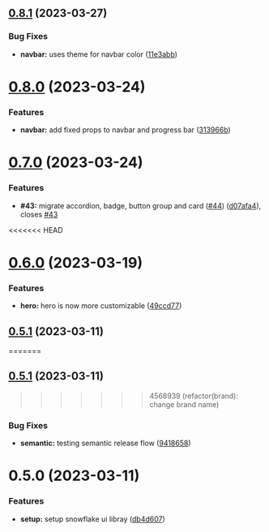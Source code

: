 ## [0.8.1](https://github.com/snowpact/snowpact-ui/compare/v0.8.0...v0.8.1) (2023-03-27)


### Bug Fixes

* **navbar:** uses theme for navbar color ([11e3abb](https://github.com/snowpact/snowpact-ui/commit/11e3abb0b0765dc4c1c4ee7062cdf2222ee2655d))

# [0.8.0](https://github.com/snowpact/snowpact-ui/compare/v0.7.0...v0.8.0) (2023-03-24)


### Features

* **navbar:** add fixed props to navbar and progress bar ([313966b](https://github.com/snowpact/snowpact-ui/commit/313966b07130d4317728fe64cdf87cb3fc41c884))

# [0.7.0](https://github.com/snowpact/snowpact-ui/compare/v0.6.0...v0.7.0) (2023-03-24)


### Features

* **#43:** migrate accordion, badge, button group and card ([#44](https://github.com/snowpact/snowpact-ui/issues/44)) ([d07afa4](https://github.com/snowpact/snowpact-ui/commit/d07afa47e2c43f5c1e4a6aee8dd3939970ee495c)), closes [#43](https://github.com/snowpact/snowpact-ui/issues/43)

<<<<<<< HEAD
# [0.6.0](https://github.com/snowpact/snowflakes-ui/compare/v0.5.1...v0.6.0) (2023-03-19)


### Features

* **hero:** hero is now more customizable ([49ccd77](https://github.com/snowpact/snowflakes-ui/commit/49ccd77fa80b5c9551860939dd210480a43a1b63))

## [0.5.1](https://github.com/snowpact/snowflakes-ui/compare/v0.5.0...v0.5.1) (2023-03-11)
=======
## [0.5.1](https://github.com/snowpact/snowpact-ui/compare/v0.5.0...v0.5.1) (2023-03-11)
>>>>>>> 4568939 (refactor(brand): change brand name)


### Bug Fixes

* **semantic:** testing semantic release flow ([9418658](https://github.com/snowpact/snowpact-ui/commit/941865802a2f47e36e490f007695763a0c6da27f))

# 0.5.0 (2023-03-11)

### Features

* **setup:** setup snowflake ui libray ([db4d607](https://github.com/snowpact/snowpact-ui/commit/db4d60718cb9bbebf093351252ebefbd648a48db))
